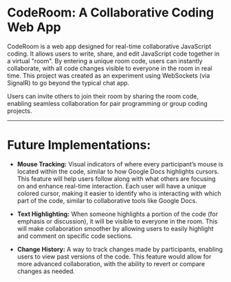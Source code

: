 # CodeRoom: A Collaborative Coding Web App

CodeRoom is a web app designed for real-time collaborative JavaScript coding. It allows users to write, share, and edit JavaScript code together in a virtual "room". By entering a unique room code, users can instantly collaborate, with all code changes visible to everyone in the room in real time. This project was created as an experiment using WebSockets (via SignalR) to go beyond the typical chat app.

Users can invite others to join their room by sharing the room code, enabling seamless collaboration for pair programming or group coding projects.

---

# Future Implementations:

- **Mouse Tracking:** Visual indicators of where every participant’s mouse is located within the code, similar to how Google Docs highlights cursors. This feature will help users follow along with what others are focusing on and enhance real-time interaction. Each user will have a unique colored cursor, making it easier to identify who is interacting with which part of the code, similar to collaborative tools like Google Docs.

- **Text Highlighting:** When someone highlights a portion of the code (for emphasis or discussion), it will be visible to everyone in the room. This will make collaboration smoother by allowing users to easily highlight and comment on specific code sections.

- **Change History:** A way to track changes made by participants, enabling users to view past versions of the code. This feature would allow for more advanced collaboration, with the ability to revert or compare changes as needed.
